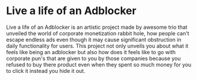 # Live a life of an Adblocker
 
Live a life of an Adblocker is an artistic project made by awesome trio that unveiled the world of corporate monetization rabbit hole, how people can't escape endless ads even though it may cause significant obstruction in daily functionality for users. This project not only unveils you about what it feels like being an adblocker but also how does it feels like to go with corporate pun's that are given to you by those companies because you refused to buy there product even when they spent so much money for you to click it instead you hide it out.